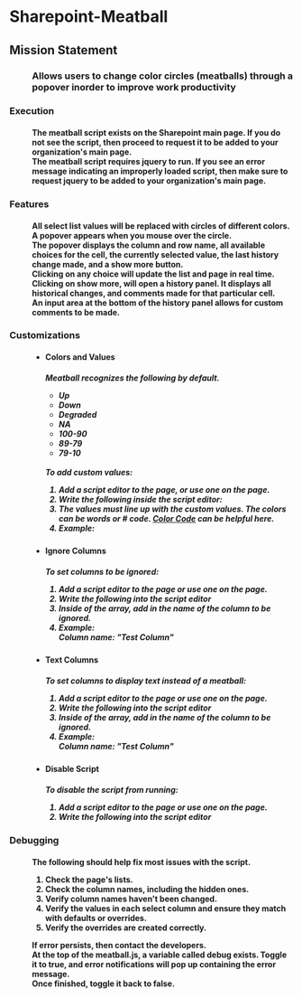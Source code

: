 <h1>Sharepoint-Meatball</h1>
<dl>
  <h2>
    <dt>Mission Statement</dt>
  </h2>
  <h3>
    <dd>
      Allows users to change color circles (meatballs) through a popover inorder
      to improve work productivity
    </dd>
  </h3>
</dl>
<dl>
  <h3>
    <dt>Execution</dt>
  </h3>
  <h4>
    <dd>
      The meatball script exists on the Sharepoint main page. If you do not see
      the script, then proceed to request it to be added to your organization's
      main page.
    </dd>
    <dd>
      The meatball script requires jquery to run. If you see an error message
      indicating an improperly loaded script, then make sure to request jquery to
      be added to your organization's main page.
    </dd>
  </h4>
  <h3>
    <dt>Features</dt>
  </h3>
  <h4>
    <dd>
      All select list values will be replaced with circles of different colors.
    </dd>
    <dd>
      A popover appears when you mouse over the circle.
    </dd>
    <dd>
      The popover displays the column and row name, all available choices for
      the cell, the currently selected value, the last history change made, and
      a show more button.
    </dd>
    <dd>
      Clicking on any choice will update the list and page in real time.
    </dd>
    <dd>
      Clicking on show more, will open a history panel. It displays all
      historical changes, and comments made for that particular cell. 
    </dd>
    <dd>
      An input area at the bottom of the history panel allows for custom comments to be made.
    </dd>
  </h4>
  <h3>
    <dt>Customizations</dt>
  </h3>
  <dd>
    <ul>
      <li>
        <h4>Colors and Values</h4>
        <h5>
          Meatball recognizes the following by default.
          <ul>
            <li>Up</li>
            <li>Down</li>
            <li>Degraded</li>
            <li>NA</li>
            <li>100-90</li>
            <li>89-79</li>
            <li>79-10</li>
          </ul>
          <br />
          To add custom values:
          <ol>
            <li>
              Add a script editor to the page, or use one on the page.
            </li>
            <li>
              Write the following inside the script editor:
              <br />
              <script>
                <br />
                  var meatball_override = [ <br />
                    { value: "", color: "" }, <br />
                    { value: "", color: "" }, <br />
                  ];
                <br />
              </script>
            </li>
            <li>
              The values must line up with the custom values. The colors can be
              words or # code.
              <a href="http://colorcode.is/">Color Code</a> can be helpful here.
            </li>
            <li>
              Example:<br />
              <script>
                <br />
                              var meatball_override = [<br />
                                { value: "Hi", color: "orange" },<br />
                                { value: "Editor", color: "brown" },<br />
                                { value: "You", color: "black" },<br />
                                { value: "Got", color: "gray" },<br />
                                { value: "This", color: "#ee00ee" },<br />
                              ];<br />
              </script>
            </li>
          </ol>
        </h5>
      </li>
      <li>
        <h4>Ignore Columns</h4>
        <h5>
          To set columns to be ignored:
          <ol>
            <li>
              Add a script editor to the page or use one on the page.
            </li>
            <li>
              Write the following into the script editor
              <script>
                <br />;
                var meatball_ignore = [];
                <br />;
              </script>
            </li>
            <li>
              Inside of the array, add in the name of the column to be ignored.
            </li>
            <li>
              Example:
              <br />
              Column name: "Test Column"
              <br />
              <script>
                <br />;
                var meatball_ignore = ["Test Column"];
                <br />;
              </script>
            </li>
          </ol>
        </h5>
      </li>
      <li>
        <h4>Text Columns</h4>
        <h5>
          To set columns to display text instead of a meatball:
          <ol>
            <li>
              Add a script editor to the page or use one on the page.
            </li>
            <li>
              Write the following into the script editor<br />
              <script>
                <br />;
                var meatball_text = [];
                <br />;
              </script>
            </li>
            <li>
              Inside of the array, add in the name of the column to be ignored.
            </li>
            <li>
              Example:
              <br />
              Column name: "Test Column"
              <br />
              <script>
                <br />;
                var meatball_text = ["Test Column"];
                <br />;
              </script>
            </li>
          </ol>
        </h5>
      </li>
      <li>
        <h4>Disable Script</h4>
        <h5>
          To disable the script from running:
          <ol>
            <li>
              Add a script editor to the page or use one on the page.
            </li>
            <li>
              Write the following into the script editor<br />
              <script>
                <br />;
                var ims_meatball_hide = true;
                <br />;
              </script>
            </li>
          </ol>
        </h5>
      </li>
    </ul>
  </dd>
  <h3><dt>Debugging</dt></h3>
  <h4>
    <dd>
      The following should help fix most issues with the script.
      <ol>
        <li>
          Check the page's lists.
        </li>
        <li>
          Check the column names, including the hidden ones.
        </li>
        <li>
          Verify column names haven't been changed.
        </li>
        <li>
          Verify the values in each select column and ensure they match with
          defaults or overrides.
        </li>
        <li>
          Verify the overrides are created correctly.
        </li>
      </ol>
    </dd>
    <dd>
      If error persists, then contact the developers.
      <br />
      At the top of the meatball.js, a variable called debug exists. Toggle it
      to true, and error notifications will pop up containing the error message.
      <br />
      Once finished, toggle it back to false.
    </dd>
  </h4>
</dl>
